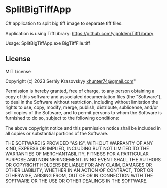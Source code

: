 # SplitBigTiffApp
C# application to split big tiff image to separate tiff files.

Application is using TiffLibrary: https://github.com/yigolden/TiffLibrary

Usage: SplitBigTiffApp.exe BigTiffFile.tiff

## License
MIT License

Copyright (c) 2023 Serhiy Krasovskyy xhunter74@gmail.com"

Permission is hereby granted, free of charge, to any person obtaining a copy
of this software and associated documentation files (the "Software"), to deal
in the Software without restriction, including without limitation the rights
to use, copy, modify, merge, publish, distribute, sublicense, and/or sell
copies of the Software, and to permit persons to whom the Software is
furnished to do so, subject to the following conditions:

The above copyright notice and this permission notice shall be included in all
copies or substantial portions of the Software.

THE SOFTWARE IS PROVIDED "AS IS", WITHOUT WARRANTY OF ANY KIND, EXPRESS OR
IMPLIED, INCLUDING BUT NOT LIMITED TO THE WARRANTIES OF MERCHANTABILITY,
FITNESS FOR A PARTICULAR PURPOSE AND NONINFRINGEMENT. IN NO EVENT SHALL THE
AUTHORS OR COPYRIGHT HOLDERS BE LIABLE FOR ANY CLAIM, DAMAGES OR OTHER
LIABILITY, WHETHER IN AN ACTION OF CONTRACT, TORT OR OTHERWISE, ARISING FROM,
OUT OF OR IN CONNECTION WITH THE SOFTWARE OR THE USE OR OTHER DEALINGS IN THE
SOFTWARE.

